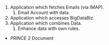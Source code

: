 

1. Application which fetches Emails (via IMAP).
	1. Email Account with data.
2. Application which accesses BigDataBiz.
3. Application which combines Data.
	1. Enhance data with own rules.

- PRINCE 2 Document